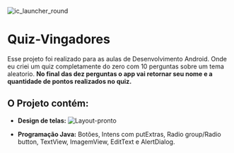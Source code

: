![ic_launcher_round](https://github.com/GustavoSachetto/Quiz-Vingadores/assets/136517074/9c421579-8cba-4a82-a095-90a03e5bc30f)


# Quiz-Vingadores
Esse projeto foi realizado para as aulas de Desenvolvimento Android. Onde eu criei um quiz completamente do zero com 10 perguntas sobre um tema aleatorio. __No final das dez perguntas o app vai retornar seu nome e a quantidade de pontos realizados no quiz.__ 
## O Projeto contém: 

* __Design de telas:__
![Layout-pronto](https://github.com/GustavoSachetto/Quiz-Vingadores/assets/136517074/d9a4d6a2-7bd7-46c9-a57c-547dbb2decc5)

* __Programação Java:__ Botões, Intens com putExtras, Radio group/Radio button, TextView, ImagemView, EditText e AlertDialog.

